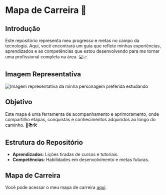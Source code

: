 # Mapa de Carreira 🚀
 
## Introdução
Este repositório representa meu progresso e metas no campo da tecnologia. Aqui, você encontrará um guia que reflete minhas experiências, aprendizados e as competências que estou desenvolvendo para me tornar uma profissional completa na área. 💻📈
 
## Imagem Representativa
![Imagem representativa da minha personagem preferida estudando](https://pa1.narvii.com/6888/f10ac43c39114737fc75ae57648573535c2dbc82r1-500-358_hq.gif)
 
## Objetivo
Este mapa é uma ferramenta de acompanhamento e aprimoramento, onde compartilho etapas, conquistas e conhecimentos adquiridos ao longo do caminho. 🌟📚🛠️
 
## Estrutura do Repositório
- **Aprendizados**: Lições tiradas de cursos e tutoriais.
- **Competências**: Habilidades em desenvolvimento e metas futuras.
 
## Mapa de Carreira
Você pode acessar o meu mapa de carreira [aqui](https://lysciprianno.github.io/MapaDeCarreira/).
